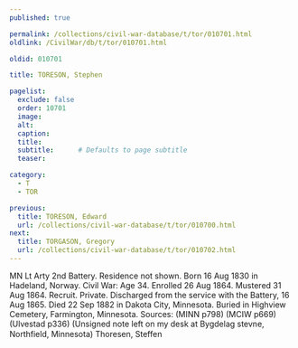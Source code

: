 ```yaml
---
published: true

permalink: /collections/civil-war-database/t/tor/010701.html
oldlink: /CivilWar/db/t/tor/010701.html

oldid: 010701

title: TORESON, Stephen

pagelist:
  exclude: false
  order: 10701
  image: 
  alt:
  caption:
  title:
  subtitle:      # Defaults to page subtitle
  teaser:

category: 
  - T 
  - TOR

previous:
  title: TORESON, Edward
  url: /collections/civil-war-database/t/tor/010700.html  
next:
  title: TORGASON, Gregory
  url: /collections/civil-war-database/t/tor/010702.html   
---
```

MN Lt Arty 2nd Battery. Residence not shown. Born 16 Aug 1830 in Hadeland, Norway. Civil War: Age 34. Enrolled 26 Aug 1864. Mustered 31 Aug 1864. Recruit. Private. Discharged from the service with the Battery, 16 Aug 1865. Died 22 Sep 1882 in Dakota City, Minnesota. Buried in Highview Cemetery, Farmington, Minnesota. Sources: (MINN p798) (MCIW p669) (Ulvestad p336) (Unsigned note left on my desk at Bygdelag stevne, Northfield, Minnesota) &#147;Thoresen, Steffen&#148;
